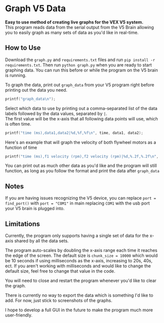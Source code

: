 # Graph V5 Data
**Easy to use method of creating live graphs for the VEX V5 system.** \
This program reads data from the serial output from the V5 Brain allowing you to easily graph as many sets of data as you'd like in real-time.
## How to Use
Download the `graph.py` and `requirements.txt` files and run `pip install -r requirements.txt`. Then run `python graph.py` when you are ready to start graphing data. You can run this before or while the program on the V5 brain is running.

To graph the data, print out `graph_data` from your V5 program right before printing out the data you need.
```c
printf("graph_data\n");
```
Select which data to use by printing out a comma-separated list of the data labels followed by the data values, separated by `|`.\
The first value will be the x-axis that all following data points will use, which is often time.
```c
printf("time (ms),data1,data2|%d,%f,%f\n", time, data1, data2);
```
Here's an example that will graph the velocity of both flywheel motors as a function of time
```c
printf("time (ms),f1 velocity (rpm),f2 velocity (rpm)|%d,%.2f,%.2f\n", pros::millis(), fly1.get_velocity(), fly2.get_velocity);
```
You can print out as much other data as you'd like and the program will still function, as long as you follow the format and print the data after `graph_data`
## Notes
If you are having issues recognizing the V5 device, you can replace `port = find_port()` with `port = "COM1"` in main replacing `COM1` with the usb port your V5 brain is plugged into.
## Limitations
Currently, the program only supports having a single set of data for the x-axis shared by all the data sets.

The program auto-scales by doubling the x-axis range each time it reaches the edge of the screen. The default size is `chunk_size = 10000` which would be 10 seconds if using milliseconds as the x-axis, increasing to 20s, 40s, ect. If you aren't working with milliseconds and would like to change the default size, feel free to change that value in the code.

You will need to close and restart the program whenever you'd like to clear the graph.

There is currently no way to export the data which is something I'd like to add. For now, just stick to screenshots of the graphs.

I hope to develop a full GUI in the future to make the program much more user-friendly.
